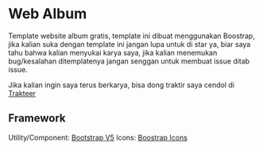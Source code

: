 # Web Album

Template website album gratis, template ini dibuat menggunakan Boostrap, jika kalian suka dengan template ini jangan lupa untuk di star ya, biar saya tahu bahwa kalian menyukai karya saya, jika kalian menemukan bug/kesalahan ditemplatenya jangan senggan untuk membuat issue ditab issue.

Jika kalian ingin saya terus berkarya, bisa dong traktir saya cendol di [Trakteer](https://trakteer.id/lendradx/tip)

## Framework

Utility/Component: [Bootstrap V5](https://getbootstrap.com/)
Icons: [Boostrap Icons](https://icons.getbootstrap.com/)